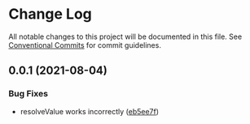 # Change Log

All notable changes to this project will be documented in this file.
See [Conventional Commits](https://conventionalcommits.org) for commit guidelines.

## 0.0.1 (2021-08-04)


### Bug Fixes

* resolveValue works incorrectly ([eb5ee7f](https://github.com/linq2js/rexq/commit/eb5ee7f6ec6a6d55242d95db2e99c25d8d94af5b))
